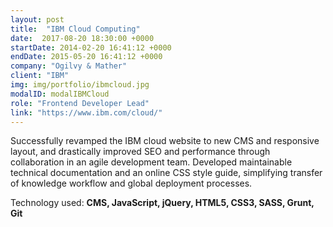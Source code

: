 ```yaml
---
layout: post
title:  "IBM Cloud Computing"
date:  2017-08-20 18:30:00 +0000
startDate: 2014-02-20 16:41:12 +0000
endDate: 2015-05-20 16:41:12 +0000
company: "Ogilvy & Mather"
client: "IBM"
img: img/portfolio/ibmcloud.jpg
modalID: modalIBMCloud
role: "Frontend Developer Lead"
link: "https://www.ibm.com/cloud/"
---
```

Successfully revamped the IBM cloud website to new CMS and responsive layout, and drastically improved SEO and performance through collaboration in an agile development team. Developed maintainable technical documentation and an online CSS style guide, simplifying transfer of knowledge workflow and global deployment processes.

Technology used: **CMS, JavaScript, jQuery, HTML5, CSS3, SASS, Grunt, Git**

